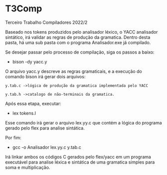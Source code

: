 # T3Comp
Terceiro Trabalho Compiladores 2022/2

Baseado nos tokens produzidos pelo analisador léxico, o YACC analisador sintático, irá validar as regras de produção da gramatica.
Dentro desta pasta, há uma sub pasta com o programa Analisador.exe já compilado.
  
  
Se desejar passar pelo processo de compilação, siga os passos a baixo:
 - bison -dy yacc.y

O arquivo yacc.y descreve as regras gramaticais, e a execução do comando bison irá gerar dois arquivos:

	y.tab.c ->lógica de produção da gramatica implementada pelo YACC
	
  	y.tab.h ->catalogo de não-terminais da gramatica.

Após essa etapa, executar:
  - lex tokens.l
  
Esse comando irá gerar o arquivo lex.yy.c que contém a lógica do programa gerado pelo flex para analise sintática.

Por fim:
  - gcc -o Analisador lex.yy.c y.tab.c
  
Irá linkar ambos os códigos C gerados pelo flex/yacc em um programa executável para analise léxica e sintática de uma gramatica simples para soma e multiplicação.
